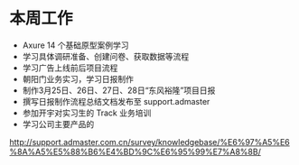 本周工作
==
* Axure 14 个基础原型案例学习
* 学习具体调研准备、创建问卷、获取数据等流程
* 学习广告上线前后项目流程
* 朝阳门业务实习，学习日报制作
* 制作3月25日、26日、27日、28日“东风裕隆”项目日报
* 撰写日报制作流程总结文档发布至 support.admaster 
* 参加开宇对实习生的 Track 业务培训
* 学习公司主要产品的



http://support.admaster.com.cn/survey/knowledgebase/%E6%97%A5%E6%8A%A5%E5%88%B6%E4%BD%9C%E6%95%99%E7%A8%8B/
